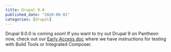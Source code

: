 ```yaml
---
title: Drupal 9.0
published_date: "2020-06-01"
categories: [drupal]
---
```

Drupal 9.0.0 is coming soon! If you want to try out Drupal 9 on Pantheon now, check out our [Early Access doc](/drupal) where we have instructions for testing with Build Tools or Integrated Composer.
